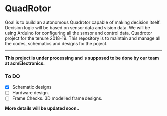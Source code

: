 # QuadRotor

Goal is to build an autonomous Quadrotor capable of making decision itself. Decision logic will be based on sensor data and vision data. We will be using Arduino for configuring all the sensor and control data.
Quadrotor project for the tenure 2018-19. This repository is to maintain and manage all the codes, schematics and designs for the poject.

---

**This project is under processing and is supposed to be done by our team at acmElectronics.**

### To DO
- [x] Schematic designs
- [ ] Hardware design.
- [ ] Frame Checks. 3D modelled frame designs.

**More details will be updated soon..**
